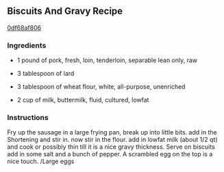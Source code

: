 ## Biscuits And Gravy Recipe

[0df68af806](http://cookeatshare.com/recipes/biscuits-and-gravy-84829)

### Ingredients

 - 1 pound of pork, fresh, loin, tenderloin, separable lean only, raw

 - 3 tablespoon of lard

 - 3 tablespoon of wheat flour, white, all-purpose, unenriched

 - 2 cup of milk, buttermilk, fluid, cultured, lowfat

### Instructions

Fry up the sausage in a large frying pan, break up into little bits. add in the Shortening and stir in. now stir in the flour. add in lowfat milk (about 1/2 qt) and cook or possibly thin till it is a nice gravy thickness. Serve on biscuits add in some salt and a bunch of pepper. A scrambled egg on the top is a nice touch. /Large eggs
